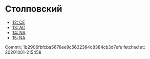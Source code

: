 # Столповский
- [12: CE](12.md)
- [13: AC](13.md)
- [14: NA](14.md)
- [15: NA](15.md)

Commit: 1b2906fbfcba5678ee9c5632364c8384cb3d7efe
 fetched at: 20201001-215458
